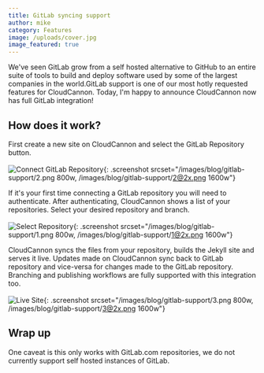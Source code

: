 ```yaml
---
title: GitLab syncing support
author: mike
category: Features
image: /uploads/cover.jpg
image_featured: true
---
```


We've seen GitLab grow from a self hosted alternative to GitHub to an entire suite of tools to build and deploy software used by some of the largest companies in the world.GitLab support is one of our most hotly requested features for CloudCannon. Today, I'm happy to announce CloudCannon now has full GitLab integration\!

## How does it work?

First create a new site on CloudCannon and select the GitLab Repository button.<br><br>![Connect GitLab Repository](/images/blog/gitlab-support/2@2x.png){: .screenshot srcset="/images/blog/gitlab-support/2.png 800w, /images/blog/gitlab-support/2@2x.png 1600w"}

If it's your first time connecting a GitLab repository you will need to authenticate. After authenticating, CloudCannon shows a list of your repositories. Select your desired repository and branch.<br><br>![Select Repository](/images/blog/gitlab-support/1@2x.png){: .screenshot srcset="/images/blog/gitlab-support/1.png 800w, /images/blog/gitlab-support/1@2x.png 1600w"}

CloudCannon syncs the files from your repository, builds the Jekyll site and serves it live. Updates made on CloudCannon sync back to GitLab repository and vice-versa for changes made to the GitLab repository. Branching and publishing workflows are fully supported with this integration too.<br><br>![Live Site](/images/blog/gitlab-support/3@2x.png){: .screenshot srcset="/images/blog/gitlab-support/3.png 800w, /images/blog/gitlab-support/3@2x.png 1600w"}

## Wrap up

One caveat is this only works with GitLab.com repositories, we do not currently support self hosted instances of GitLab.